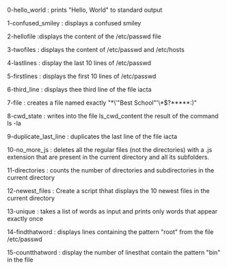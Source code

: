 0-hello_world : prints "Hello, World" to standard output

1-confused_smiley : displays a confused smiley

2-hellofile :displays the content of the /etc/passwd file

3-twofiles : displays the content of /etc/passwd and /etc/hosts

4-lastlines : display the last 10 lines of /etc/passwd

5-firstlines : displays the first 10 lines of /etc/passwd

6-third_line : displays thee third line of the file iacta

7-file : creates a file named exactly "\*\\'"Best School"\'\\*$\?\*\*\*\*\*:)"

8-cwd_state : writes into the file ls_cwd_content the result of the command ls -la

9-duplicate_last_line : duplicates the last line of the file iacta

10-no_more_js : deletes all the regular files (not the directories) with a .js extension that are present in the current directory and all its subfolders.

11-directories : counts the number of directories and subdirectories in the current directory

12-newest_files : Create a script thhat displays the 10 newest files in the current directory

13-unique : takes a list of words as input and prints only words that appear exactly once

14-findthatword : displays lines containing the pattern "root" from the file /etc/passwd

15-countthatword : display the number of linesthat contain the pattern "bin" in the file


